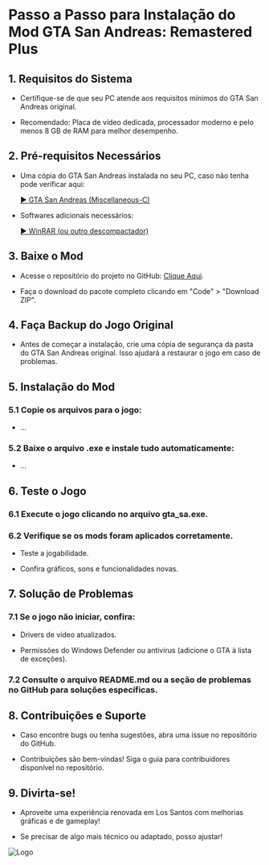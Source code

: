 # Passo a Passo para Instalação do Mod GTA San Andreas: Remastered Plus

## 1. Requisitos do Sistema

- Certifique-se de que seu PC atende aos requisitos mínimos do GTA San Andreas original.

- Recomendado: Placa de vídeo dedicada, processador moderno e pelo menos 8 GB de RAM para melhor desempenho.

## 2. Pré-requisitos Necessários

- Uma cópia do GTA San Andreas instalada no seu PC, caso não tenha pode verificar aqui:

    [► GTA San Andreas (Miscellaneous-C)](https://miscellaneous-c.blogspot.com/2022/04/download-gta-san-andreas-pc-10-us-full.html)

- Softwares adicionais necessários:

    [► WinRAR (ou outro descompactador)](https://www.win-rar.com/start.html?&L=9)

## 3. Baixe o Mod

- Acesse o repositório do projeto no GitHub: [Clique Aqui](https://github.com/erickki/san-andreas-remastered-plus).

- Faça o download do pacote completo clicando em "Code" > "Download ZIP".

## 4. Faça Backup do Jogo Original

- Antes de começar a instalação, crie uma cópia de segurança da pasta do GTA San Andreas original. Isso ajudará a restaurar o jogo em caso de problemas.

## 5. Instalação do Mod

### 5.1 Copie os arquivos para o jogo:

- ...

### 5.2 Baixe o arquivo .exe e instale tudo automaticamente:

- ...

## 6. Teste o Jogo

### 6.1 Execute o jogo clicando no arquivo gta_sa.exe.

### 6.2 Verifique se os mods foram aplicados corretamente.

- Teste a jogabilidade.

- Confira gráficos, sons e funcionalidades novas.

## 7. Solução de Problemas

### 7.1 Se o jogo não iniciar, confira:

- Drivers de vídeo atualizados.

- Permissões do Windows Defender ou antivírus (adicione o GTA à lista de exceções).

### 7.2 Consulte o arquivo README.md ou a seção de problemas no GitHub para soluções específicas.

## 8. Contribuições e Suporte

- Caso encontre bugs ou tenha sugestões, abra uma issue no repositório do GitHub.

- Contribuições são bem-vindas! Siga o guia para contribuidores disponível no repositório.

## 9. Divirta-se!

- Aproveite uma experiência renovada em Los Santos com melhorias gráficas e de gameplay!

- Se precisar de algo mais técnico ou adaptado, posso ajustar!

![Logo](https://i.imgur.com/MWe5MEV.png)